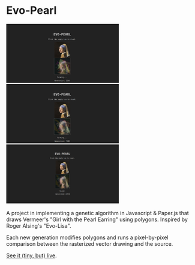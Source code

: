 # Evo-Pearl

<img width=300 src="https://github.com/mariaxia/evo-pearl/blob/master/images/Screenshot%20from%202017-03-24%2022-20-09.png" />

<img width=300 src="https://github.com/mariaxia/evo-pearl/blob/master/images/Screenshot%20from%202017-03-24%2022-23-43.png" />

<img width=300 src="https://github.com/mariaxia/evo-pearl/blob/master/images/Screenshot%20from%202017-03-24%2023-22-20.png" />

A project in implementing a genetic algorithm in Javascript & Paper.js that draws Vermeer's "Girl with the Pearl Earring" using polygons. Inspired by Roger Alsing's "Evo-Lisa".

Each new generation modifies polygons and runs a pixel-by-pixel comparison between the rasterized vector drawing and the source.

[See it (tiny, but) live](https://evo-pearl.herokuapp.com).
